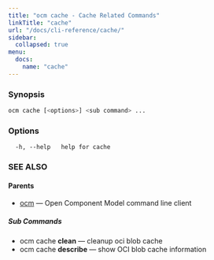```yaml
---
title: "ocm cache - Cache Related Commands"
linkTitle: "cache"
url: "/docs/cli-reference/cache/"
sidebar:
  collapsed: true
menu:
  docs:
    name: "cache"
---
```


### Synopsis

```bash
ocm cache [<options>] <sub command> ...
```

### Options

```text
  -h, --help   help for cache
```

### SEE ALSO

#### Parents

* [ocm](ocm.md)	 &mdash; Open Component Model command line client


##### Sub Commands

* ocm cache <b>clean</b>	 &mdash; cleanup oci blob cache
* ocm cache <b>describe</b>	 &mdash; show OCI blob cache information

